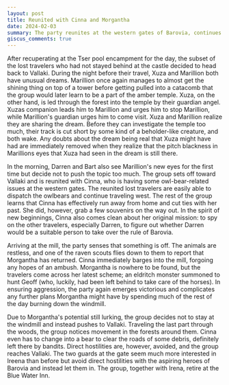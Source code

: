 ```yaml
---
layout: post
title: Reunited with Cinna and Morgantha
date: 2024-02-03
summary: The party reunites at the western gates of Barovia, continues travel toward Vallaki, and thwarts Morganthas latest plan.
giscus_comments: true
---
```


After recuperating at the Tser pool encampment for the day, the subset of the lost travelers who had not stayed behind at the castle decided to head back to Vallaki. During the night before their travel, Xuza and Marillion both have unusual dreams. Marillion once again manages to almost get the shining thing on top of a tower before getting pulled into a catacomb that the group would later learn to be a part of the amber temple. Xuza, on the other hand, is led through the forest into the temple by their guardian angel. Xuzas companion leads him to Marillion and urges him to stop Marillion, while Marillion's guardian urges him to come visit. Xuza and Marillion realize they are sharing the dream. Before they can investigate the temple too much, their track is cut short by some kind of a beholder-like creature, and both wake. Any doubts about the dream being real that Xuza might have had are immediately removed when they realize that the pitch blackness in Marillions eyes that Xuza had seen in the dream is still there.

In the morning, Darren and Bart also see Marillion's new eyes for the first time but decide not to push the topic too much. The group sets off toward Vallaki and is reunited with Cinna, who is having some owl-bear-related issues at the western gates. The reunited lost travelers are easily able to dispatch the owlbears and continue traveling west. The rest of the group learns that Cinna has effectively run away from home and cut ties with her past. She did, however, grab a few souvenirs on the way out. In the spirit of new beginnings, Cinna also comes clean about her original mission: to spy on the other travelers, especially Darren, to figure out whether Darren would be a suitable person to take over the rule of Barovia.

Arriving at the mill, the party senses that something is off. The animals are restless, and one of the raven scouts flies down to them to report that Morgantha has returned. Cinna immediately barges into the mill, forgoing any hopes of an ambush. Morgantha is nowhere to be found, but the travelers come across her latest scheme; an eldritch monster summoned to hunt Geoff (who, luckily, had been left behind to take care of the horses). In ensuring aggression, the party again emerges victorious and complicates any further plans Morgantha might have by spending much of the rest of the day burning down the windmill.

Due to Morgantha's potential still lurking, the group decides not to stay at the windmill and instead pushes to Vallaki. Traveling the last part through the woods, the group notices movement in the forests around them. Cinna even has to change into a bear to clear the roads of some debris, definitely left there by bandits. Direct hostilities are, however, avoided, and the group reaches Vallaki. The two guards at the gate seem much more interested in Ireena than before but avoid direct hostilities with the aspiring heroes of Barovia and instead let them in. The group, together with Irena, retire at the Blue Water Inn.
